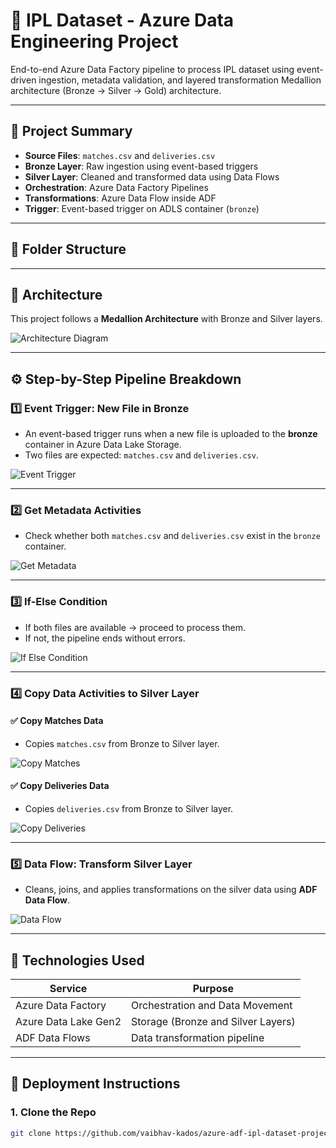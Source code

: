 # 🏏 IPL Dataset - Azure Data Engineering Project

End-to-end Azure Data Factory pipeline to process IPL dataset using event-driven ingestion, metadata validation, and layered transformation Medallion architecture (Bronze → Silver -> Gold) architecture.

---

## 📌 Project Summary

- **Source Files**: `matches.csv` and `deliveries.csv`
- **Bronze Layer**: Raw ingestion using event-based triggers
- **Silver Layer**: Cleaned and transformed data using Data Flows
- **Orchestration**: Azure Data Factory Pipelines
- **Transformations**: Azure Data Flow inside ADF
- **Trigger**: Event-based trigger on ADLS container (`bronze`)

---

## 📁 Folder Structure



---

## 🧠 Architecture

This project follows a **Medallion Architecture** with Bronze and Silver layers.

![Architecture Diagram](architecture/adf_pipeline_architecture.png)

---

## ⚙️ Step-by-Step Pipeline Breakdown

### 1️⃣ **Event Trigger: New File in Bronze**

- An event-based trigger runs when a new file is uploaded to the **bronze** container in Azure Data Lake Storage.
- Two files are expected: `matches.csv` and `deliveries.csv`.

![Event Trigger](Screenshots/storage_event_trigger.png)

---

### 2️⃣ **Get Metadata Activities**

- Check whether both `matches.csv` and `deliveries.csv` exist in the `bronze` container.

![Get Metadata](Screenshots/get_metadata_activity.png)

---

### 3️⃣ **If-Else Condition**

- If both files are available → proceed to process them.
- If not, the pipeline ends without errors.

![If Else Condition](Screenshots/if_else_condition.png)

---

### 4️⃣ **Copy Data Activities to Silver Layer**

#### ✅ Copy Matches Data

- Copies `matches.csv` from Bronze to Silver layer.

![Copy Matches](Screenshots/copy_activity_matches.png)

#### ✅ Copy Deliveries Data

- Copies `deliveries.csv` from Bronze to Silver layer.

![Copy Deliveries](Screenshots/copy_activity_deliveries.png)

---

### 5️⃣ **Data Flow: Transform Silver Layer**

- Cleans, joins, and applies transformations on the silver data using **ADF Data Flow**.

![Data Flow](Screnshots/dataflow_screenshot.png)

---

## 🧪 Technologies Used

| Service              | Purpose                             |
|----------------------|-------------------------------------|
| Azure Data Factory   | Orchestration and Data Movement     |
| Azure Data Lake Gen2 | Storage (Bronze and Silver Layers)  |
| ADF Data Flows       | Data transformation pipeline        |

---

## 🚀 Deployment Instructions

### 1. **Clone the Repo**
```bash
git clone https://github.com/vaibhav-kados/azure-adf-ipl-dataset-project.git

